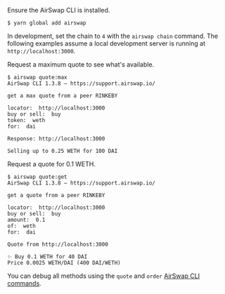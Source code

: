 Ensure the AirSwap CLI is installed.

```
$ yarn global add airswap
```

In development, set the chain to `4` with the `airswap chain` command. The following examples assume a local development server is running at `http://localhost:3000`.

Request a maximum quote to see what's available.

```
$ airswap quote:max
AirSwap CLI 1.3.8 — https://support.airswap.io/

get a max quote from a peer RINKEBY

locator:  http://localhost:3000
buy or sell:  buy
token:  weth
for:  dai

Response: http://localhost:3000

Selling up to 0.25 WETH for 100 DAI
```

Request a quote for 0.1 WETH.

```
$ airswap quote:get
AirSwap CLI 1.3.8 — https://support.airswap.io/

get a quote from a peer RINKEBY

locator:  http://localhost:3000
buy or sell:  buy
amount:  0.1
of:  weth
for:  dai

Quote from http://localhost:3000

✨ Buy 0.1 WETH for 40 DAI
Price 0.0025 WETH/DAI (400 DAI/WETH)
```

You can debug all methods using the `quote` and `order` [AirSwap CLI commands](https://github.com/airswap/airswap-cli#all-commands).
